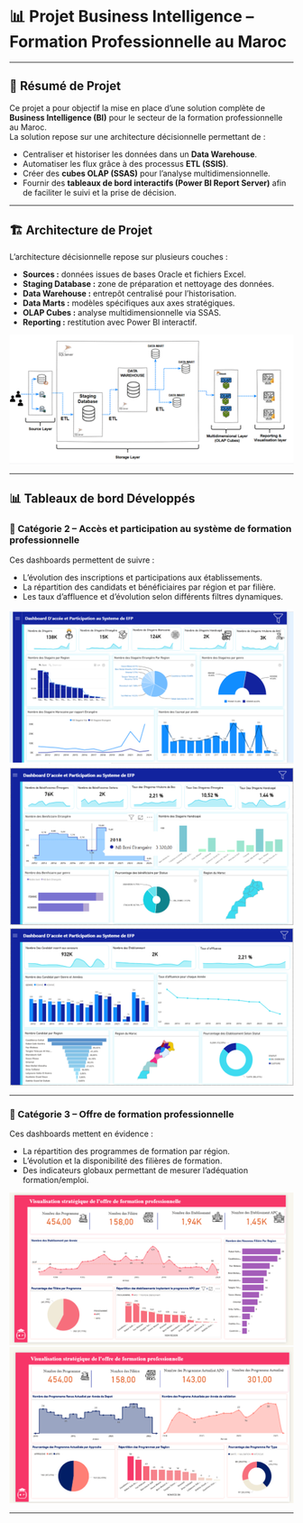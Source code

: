 # 📊 Projet Business Intelligence – Formation Professionnelle au Maroc

---

## 📌 Résumé de Projet

Ce projet a pour objectif la mise en place d’une solution complète de **Business Intelligence (BI)** pour le secteur de la formation professionnelle au Maroc.  
La solution repose sur une architecture décisionnelle permettant de :  

- Centraliser et historiser les données dans un **Data Warehouse**.  
- Automatiser les flux grâce à des processus **ETL (SSIS)**.  
- Créer des **cubes OLAP (SSAS)** pour l’analyse multidimensionnelle.  
- Fournir des **tableaux de bord interactifs (Power BI Report Server)** afin de faciliter le suivi et la prise de décision.  

---

## 🏗️ Architecture de Projet

L’architecture décisionnelle repose sur plusieurs couches :  

- **Sources :** données issues de bases Oracle et fichiers Excel.  
- **Staging Database :** zone de préparation et nettoyage des données.  
- **Data Warehouse :** entrepôt centralisé pour l’historisation.  
- **Data Marts :** modèles spécifiques aux axes stratégiques.  
- **OLAP Cubes :** analyse multidimensionnelle via SSAS.  
- **Reporting :** restitution avec Power BI interactif.  

![Architecture BI](img/archi.gif)

---

## 📊 Tableaux de bord Développés

### 🔹 Catégorie 2 – Accès et participation au système de formation professionnelle
Ces dashboards permettent de suivre :  
- L’évolution des inscriptions et participations aux établissements.  
- La répartition des candidats et bénéficiaires par région et par filière.  
- Les taux d’affluence et d’évolution selon différents filtres dynamiques.  

![Dashboard Catégorie 2 - Vue 1](img/dash1CAT2.png)  
![Dashboard Catégorie 2 - Vue 2](img/dash2cat2.png)  
![Dashboard Catégorie 2 - Vue 3](img/dash3cat2.png)  

---

### 🔹 Catégorie 3 – Offre de formation professionnelle
Ces dashboards mettent en évidence :  
- La répartition des programmes de formation par région.  
- L’évolution et la disponibilité des filières de formation.  
- Des indicateurs globaux permettant de mesurer l’adéquation formation/emploi.  

![Dashboard Catégorie 3 - Vue 1](img/dash1cat3.png)  
![Dashboard Catégorie 3 - Vue 2](img/dash2cat3.png)  

---
